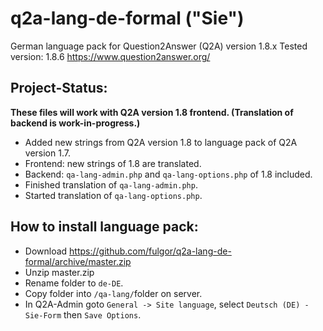 # q2a-lang-de-formal ("Sie")

German language pack for Question2Answer (Q2A) version 1.8.x
Tested version: 1.8.6
https://www.question2answer.org/

## Project-Status: ##
**These files will work with Q2A version 1.8 frontend. (Translation of backend is work-in-progress.)**

* Added new strings from Q2A version 1.8 to language pack of Q2A version 1.7.
* Frontend: new strings of 1.8 are translated.
* Backend: `qa-lang-admin.php` and `qa-lang-options.php` of 1.8 included.
* Finished translation of `qa-lang-admin.php`.
* Started translation of `qa-lang-options.php`.

## How to install language pack: ##

* Download https://github.com/fulgor/q2a-lang-de-formal/archive/master.zip
* Unzip master.zip
* Rename folder to `de-DE`.
* Copy folder into `/qa-lang/`folder on server.
* In Q2A-Admin goto `General -> Site language`, select `Deutsch (DE) -Sie-Form` then `Save Options`.
